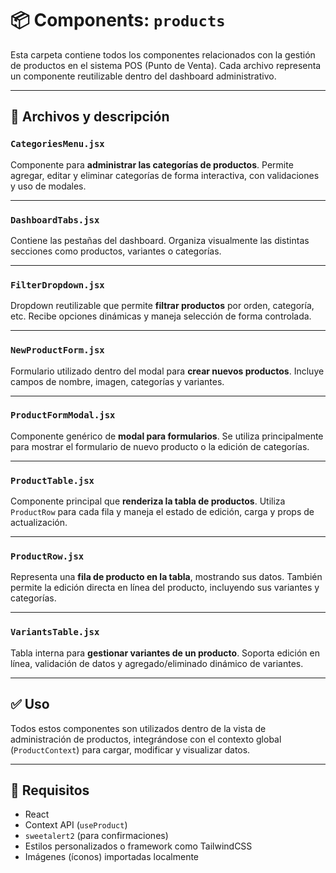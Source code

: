 # 📦 Components: `products`

Esta carpeta contiene todos los componentes relacionados con la gestión de productos en el sistema POS (Punto de Venta). Cada archivo representa un componente reutilizable dentro del dashboard administrativo.

---

## 📄 Archivos y descripción

### `CategoriesMenu.jsx`
Componente para **administrar las categorías de productos**. Permite agregar, editar y eliminar categorías de forma interactiva, con validaciones y uso de modales.

---

### `DashboardTabs.jsx`
Contiene las pestañas del dashboard. Organiza visualmente las distintas secciones como productos, variantes o categorías.

---

### `FilterDropdown.jsx`
Dropdown reutilizable que permite **filtrar productos** por orden, categoría, etc. Recibe opciones dinámicas y maneja selección de forma controlada.

---

### `NewProductForm.jsx`
Formulario utilizado dentro del modal para **crear nuevos productos**. Incluye campos de nombre, imagen, categorías y variantes.

---

### `ProductFormModal.jsx`
Componente genérico de **modal para formularios**. Se utiliza principalmente para mostrar el formulario de nuevo producto o la edición de categorías.

---

### `ProductTable.jsx`
Componente principal que **renderiza la tabla de productos**. Utiliza `ProductRow` para cada fila y maneja el estado de edición, carga y props de actualización.

---

### `ProductRow.jsx`
Representa una **fila de producto en la tabla**, mostrando sus datos. También permite la edición directa en línea del producto, incluyendo sus variantes y categorías.

---

### `VariantsTable.jsx`
Tabla interna para **gestionar variantes de un producto**. Soporta edición en línea, validación de datos y agregado/eliminado dinámico de variantes.

---

## ✅ Uso

Todos estos componentes son utilizados dentro de la vista de administración de productos, integrándose con el contexto global (`ProductContext`) para cargar, modificar y visualizar datos.

---

## 🧩 Requisitos

- React
- Context API (`useProduct`)
- `sweetalert2` (para confirmaciones)
- Estilos personalizados o framework como TailwindCSS
- Imágenes (íconos) importadas localmente


